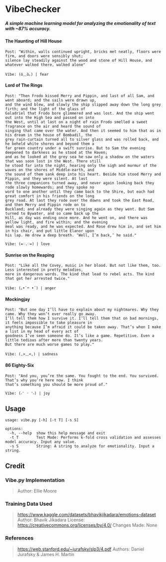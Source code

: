 # VibeChecker
##### *A simple machine learning model for analyzing the emotionality of text with ~87% accuracy.*

#### The Haunting of Hill House
```
Post: "Within, walls continued upright, bricks met neatly, floors were firm, and doors were sensibly shut;
silence lay steadily against the wood and stone of Hill House, and whatever walked there, walked alone"

Vibe: (ó﹏ò｡) | fear
```

#### Lord of The Rings
```
Post: "Then Frodo kissed Merry and Pippin, and last of all Sam, and went aboard; and the sails were drawn up,
and the wind blew, and slowly the ship slipped away down the long grey firth; and the light of the glass of
Galadriel that Frodo bore glimmered and was lost. And the ship went out into the High Sea and passed on into
the West, until at last on a night of rain Frodo smelled a sweet fragrance on the air and heard the sound of
singing that came over the water. And then it seemed to him that as in his dream in the house of Bombadil, the
grey rain-curtain turned all to silver glass and was rolled back, and he beheld white shores and beyond them a
far green country under a swift sunrise. But to Sam the evening deepened to darkness as he stood at the Haven;
and as he looked at the grey sea he saw only a shadow on the waters that was soon lost in the West. There still
he stood far into the night, hearing only the sigh and murmur of the waves on the shores of Middle-earth, and
the sound of them sank deep into his heart. Beside him stood Merry and Pippin, and they were silent. At last
the three companions turned away, and never again looking back they rode slowly homewards; and they spoke no
word to one another until they came back to the Shire, but each had great comfort in his friends on the long
grey road. At last they rode over the downs and took the East Road, and then Merry and Pippin rode on to
Buckland; and already they were singing again as they went. But Sam turned to Bywater, and so came back up the
Hill, as day was ending once more. And he went on, and there was yellow light, and fire within; and the evening
meal was ready, and he was expected. And Rose drew him in, and set him in his chair, and put little Elanor upon
his lap. He drew a deep breath. ‘Well, I’m back,’ he said."

Vibe: (=♡.♡=) | love
```

#### Sunrise on the Reaping
```
Post: "Like all the Covey, music in her blood. But not like them, too. Less interested in pretty melodies,
more in dangerous words. The kind that lead to rebel acts. The kind that got her arrested twice."

Vibe: (｡•̀ ᴖ •́ ) | anger
```

#### Mockingjay
```
Post: "But one day I’ll have to explain about my nightmares. Why they came. Why they won’t ever really go away.
I’ll tell them how I survive it. I’ll tell them that on bad mornings, it feels impossible to take pleasure in
anything because I’m afraid it could be taken away. That’s when I make a list in my head of every act of
goodness I’ve seen someone do. It’s like a game. Repetitive. Even a little tedious after more than twenty years.
But there are much worse games to play."

Vibe: (,>﹏<,) | sadness
```

#### 86 Eighty-Six
```
Post: "And you, you’re the same. You fought to the end. You survived. That’s why you’re here now. I think
that’s something you should be more proud of."

Vibe: (˶ᵔ ᵕ ᵔ˶) | joy
```

## Usage
```
usage: vibe.py [-h] [-t T] [-s S]

options:
  -h, --help  show this help message and exit
  -t T        Test Mode: Performs k-fold cross validation and assesses model accuracy. Input any value.
  -s S        String: A string to analyze for emotionality. Input a string.
```

## Credit

### Vibe.py Implementation
>Author: Ellie Moore

### Training Data Used
>https://www.kaggle.com/datasets/bhavikjikadara/emotions-dataset
>Author: Bhavik Jikadara
>License: https://creativecommons.org/licenses/by/4.0/
>Changes Made: None

### References
>https://web.stanford.edu/~jurafsky/slp3/4.pdf
>Authors: Daniel Jurafsky & James H. Martin
